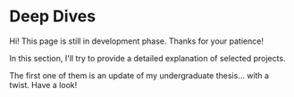 # Deep Dives

Hi! This page is still in development phase. Thanks for your patience!

In this section, I'll try to provide a detailed explanation of selected projects. 

The first one of them is an update of my undergraduate thesis... with a twist. Have a look!